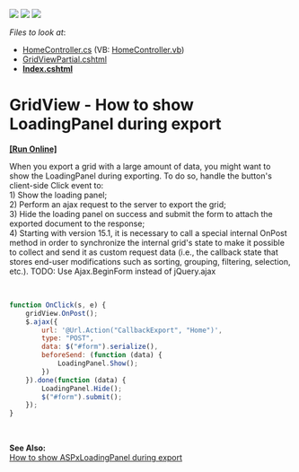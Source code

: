 <!-- default badges list -->
![](https://img.shields.io/endpoint?url=https://codecentral.devexpress.com/api/v1/VersionRange/128550586/14.1.3%2B)
[![](https://img.shields.io/badge/Open_in_DevExpress_Support_Center-FF7200?style=flat-square&logo=DevExpress&logoColor=white)](https://supportcenter.devexpress.com/ticket/details/E5176)
[![](https://img.shields.io/badge/📖_How_to_use_DevExpress_Examples-e9f6fc?style=flat-square)](https://docs.devexpress.com/GeneralInformation/403183)
<!-- default badges end -->
<!-- default file list -->
*Files to look at*:

* [HomeController.cs](./CS/exportPanel/Controllers/HomeController.cs) (VB: [HomeController.vb](./VB/exportPanel/Controllers/HomeController.vb))
* [GridViewPartial.cshtml](./CS/exportPanel/Views/Home/GridViewPartial.cshtml)
* **[Index.cshtml](./CS/exportPanel/Views/Home/Index.cshtml)**
<!-- default file list end -->
# GridView - How to show LoadingPanel during export
<!-- run online -->
**[[Run Online]](https://codecentral.devexpress.com/e5176)**
<!-- run online end -->


<p>When you export a grid with a large amount of data, you might want to show the LoadingPanel during exporting. To do so, handle the button's client-side Click event to:<br>1) Show the loading panel;<br>2) Perform an ajax request to the server to export the grid;<br>3) Hide the loading panel on success and submit the form to attach the exported document to the response;<br>4) Starting with version 15.1, it is necessary to call a special internal OnPost method in order to synchronize the internal grid's state to make it possible to collect and send it as custom request data (i.e., the callback state that stores end-user modifications such as sorting, grouping, filtering, selection, etc.). TODO: Use Ajax.BeginForm instead of jQuery.ajax</p>
<p> </p>


```js
function OnClick(s, e) {
	gridView.OnPost();
	$.ajax({
		url: '@Url.Action("CallbackExport", "Home")',
		type: "POST",
		data: $("#form").serialize(),
		beforeSend: (function (data) {
			LoadingPanel.Show();
		})
	}).done(function (data) {
		LoadingPanel.Hide();
		$("#form").submit();
	});
}
```


<p> </p>
<p><strong>See Also:</strong><br> <a href="https://www.devexpress.com/Support/Center/p/E2293">How to show ASPxLoadingPanel during export</a></p>

<br/>


